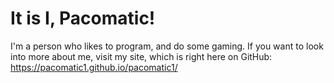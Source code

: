 # It is I, Pacomatic!
I'm a person who likes to program, and do some gaming.
If you want to look into more about me, visit my site, which is right here on GitHub:
https://pacomatic1.github.io/pacomatic1/
